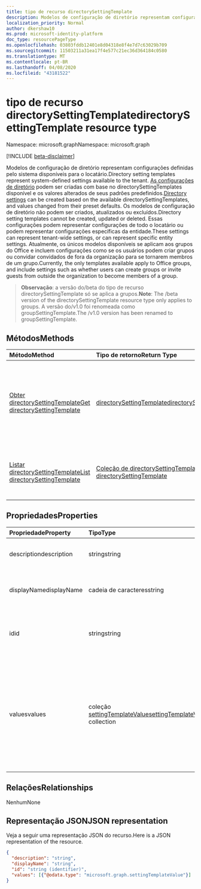 ```yaml
---
title: tipo de recurso directorySettingTemplate
description: Modelos de configuração de diretório representam configurações definidas pelo sistema disponíveis para o locatário.
localization_priority: Normal
author: dkershaw10
ms.prod: microsoft-identity-platform
doc_type: resourcePageType
ms.openlocfilehash: 03803fddb12401e8d04318e8f4e7d7c63029b709
ms.sourcegitcommit: 11503211a31ea17f4e577c21ec36d364184c0580
ms.translationtype: MT
ms.contentlocale: pt-BR
ms.lasthandoff: 04/08/2020
ms.locfileid: "43181522"
---
```

# <a name="directorysettingtemplate-resource-type"></a><span data-ttu-id="8d53f-103">tipo de recurso directorySettingTemplate</span><span class="sxs-lookup"><span data-stu-id="8d53f-103">directorySettingTemplate resource type</span></span>

<span data-ttu-id="8d53f-104">Namespace: microsoft.graph</span><span class="sxs-lookup"><span data-stu-id="8d53f-104">Namespace: microsoft.graph</span></span>

[!INCLUDE [beta-disclaimer](../../includes/beta-disclaimer.md)]

<span data-ttu-id="8d53f-105">Modelos de configuração de diretório representam configurações definidas pelo sistema disponíveis para o locatário.</span><span class="sxs-lookup"><span data-stu-id="8d53f-105">Directory setting templates represent system-defined settings available to the tenant.</span></span> <span data-ttu-id="8d53f-106">[As configurações de diretório](directorysetting.md) podem ser criadas com base no directorySettingTemplates disponível e os valores alterados de seus padrões predefinidos.</span><span class="sxs-lookup"><span data-stu-id="8d53f-106">[Directory settings](directorysetting.md) can be created based on the available directorySettingTemplates, and values changed from their preset defaults.</span></span> <span data-ttu-id="8d53f-107">Os modelos de configuração de diretório não podem ser criados, atualizados ou excluídos.</span><span class="sxs-lookup"><span data-stu-id="8d53f-107">Directory setting templates cannot be created, updated or deleted.</span></span> <span data-ttu-id="8d53f-108">Essas configurações podem representar configurações de todo o locatário ou podem representar configurações específicas da entidade.</span><span class="sxs-lookup"><span data-stu-id="8d53f-108">These settings can represent tenant-wide settings, or can represent specific entity settings.</span></span>  <span data-ttu-id="8d53f-109">Atualmente, os únicos modelos disponíveis se aplicam aos grupos do Office e incluem configurações como se os usuários podem criar grupos ou convidar convidados de fora da organização para se tornarem membros de um grupo.</span><span class="sxs-lookup"><span data-stu-id="8d53f-109">Currently, the only templates available apply to Office groups, and include settings such as whether users can create groups or invite guests from outside the organization to become members of a group.</span></span>

> <span data-ttu-id="8d53f-110">**Observação**: a versão do/beta do tipo de recurso directorySettingTemplate só se aplica a grupos.</span><span class="sxs-lookup"><span data-stu-id="8d53f-110">**Note**: The /beta version of the directorySettingTemplate resource type only applies to groups.</span></span> <span data-ttu-id="8d53f-111">A versão do/v1.0 foi renomeada como groupSettingTemplate.</span><span class="sxs-lookup"><span data-stu-id="8d53f-111">The /v1.0 version has been renamed to groupSettingTemplate.</span></span>

## <a name="methods"></a><span data-ttu-id="8d53f-112">Métodos</span><span class="sxs-lookup"><span data-stu-id="8d53f-112">Methods</span></span>

| <span data-ttu-id="8d53f-113">Método</span><span class="sxs-lookup"><span data-stu-id="8d53f-113">Method</span></span>           | <span data-ttu-id="8d53f-114">Tipo de retorno</span><span class="sxs-lookup"><span data-stu-id="8d53f-114">Return Type</span></span>    |<span data-ttu-id="8d53f-115">Descrição</span><span class="sxs-lookup"><span data-stu-id="8d53f-115">Description</span></span>|
|:---------------|:--------|:----------|
|[<span data-ttu-id="8d53f-116">Obter directorySettingTemplate</span><span class="sxs-lookup"><span data-stu-id="8d53f-116">Get directorySettingTemplate</span></span>](../api/directorysettingtemplate-get.md) | [<span data-ttu-id="8d53f-117">directorySettingTemplate</span><span class="sxs-lookup"><span data-stu-id="8d53f-117">directorySettingTemplate</span></span>](directorysettingtemplate.md) |<span data-ttu-id="8d53f-118">Leia as propriedades específicas de um dos objetos directorySettingTemplate definidos pelo sistema.</span><span class="sxs-lookup"><span data-stu-id="8d53f-118">Read the specific properties of one of the system defined directorySettingTemplate objects.</span></span>|
|[<span data-ttu-id="8d53f-119">Listar directorySettingTemplate</span><span class="sxs-lookup"><span data-stu-id="8d53f-119">List directorySettingTemplate</span></span>](../api/directorysettingtemplate-list.md) | [<span data-ttu-id="8d53f-120">Coleção de directorySettingTemplate</span><span class="sxs-lookup"><span data-stu-id="8d53f-120">Collection of directorySettingTemplate</span></span>](directorysettingtemplate.md) |<span data-ttu-id="8d53f-121">Lista todos os objetos directorySettingTemplate definidos pelo sistema.</span><span class="sxs-lookup"><span data-stu-id="8d53f-121">List all of the system defined directorySettingTemplate objects.</span></span>|

## <a name="properties"></a><span data-ttu-id="8d53f-122">Propriedades</span><span class="sxs-lookup"><span data-stu-id="8d53f-122">Properties</span></span>
| <span data-ttu-id="8d53f-123">Propriedade</span><span class="sxs-lookup"><span data-stu-id="8d53f-123">Property</span></span>     | <span data-ttu-id="8d53f-124">Tipo</span><span class="sxs-lookup"><span data-stu-id="8d53f-124">Type</span></span>   |<span data-ttu-id="8d53f-125">Descrição</span><span class="sxs-lookup"><span data-stu-id="8d53f-125">Description</span></span>|
|:---------------|:--------|:----------|
|<span data-ttu-id="8d53f-126">description</span><span class="sxs-lookup"><span data-stu-id="8d53f-126">description</span></span>|<span data-ttu-id="8d53f-127">string</span><span class="sxs-lookup"><span data-stu-id="8d53f-127">string</span></span>|<span data-ttu-id="8d53f-128">Descrição do modelo.</span><span class="sxs-lookup"><span data-stu-id="8d53f-128">Description of the template.</span></span> <span data-ttu-id="8d53f-129">Somente leitura.</span><span class="sxs-lookup"><span data-stu-id="8d53f-129">Read-only.</span></span>|
|<span data-ttu-id="8d53f-130">displayName</span><span class="sxs-lookup"><span data-stu-id="8d53f-130">displayName</span></span>|<span data-ttu-id="8d53f-131">cadeia de caracteres</span><span class="sxs-lookup"><span data-stu-id="8d53f-131">string</span></span>|<span data-ttu-id="8d53f-132">Nome para exibição do modelo.</span><span class="sxs-lookup"><span data-stu-id="8d53f-132">Display name of the template.</span></span> <span data-ttu-id="8d53f-133">Somente leitura.</span><span class="sxs-lookup"><span data-stu-id="8d53f-133">Read-only.</span></span> |
|<span data-ttu-id="8d53f-134">id</span><span class="sxs-lookup"><span data-stu-id="8d53f-134">id</span></span>|<span data-ttu-id="8d53f-135">string</span><span class="sxs-lookup"><span data-stu-id="8d53f-135">string</span></span>| <span data-ttu-id="8d53f-136">Identificador exclusivo do modelo.</span><span class="sxs-lookup"><span data-stu-id="8d53f-136">Unique identifier for the template.</span></span> <span data-ttu-id="8d53f-137">Somente leitura.</span><span class="sxs-lookup"><span data-stu-id="8d53f-137">Read-only.</span></span>|
|<span data-ttu-id="8d53f-138">values</span><span class="sxs-lookup"><span data-stu-id="8d53f-138">values</span></span>|<span data-ttu-id="8d53f-139">coleção [settingTemplateValue](settingtemplatevalue.md)</span><span class="sxs-lookup"><span data-stu-id="8d53f-139">[settingTemplateValue](settingtemplatevalue.md) collection</span></span>| <span data-ttu-id="8d53f-140">Coleção de settingTemplateValues que lista o conjunto de configurações disponíveis, padrões e tipos que compõem esse modelo.</span><span class="sxs-lookup"><span data-stu-id="8d53f-140">Collection of settingTemplateValues that list the set of available settings, defaults and types that make up this template.</span></span>  <span data-ttu-id="8d53f-141">Somente leitura.</span><span class="sxs-lookup"><span data-stu-id="8d53f-141">Read-only.</span></span> |

## <a name="relationships"></a><span data-ttu-id="8d53f-142">Relações</span><span class="sxs-lookup"><span data-stu-id="8d53f-142">Relationships</span></span>
<span data-ttu-id="8d53f-143">Nenhum</span><span class="sxs-lookup"><span data-stu-id="8d53f-143">None</span></span>


## <a name="json-representation"></a><span data-ttu-id="8d53f-144">Representação JSON</span><span class="sxs-lookup"><span data-stu-id="8d53f-144">JSON representation</span></span>

<span data-ttu-id="8d53f-145">Veja a seguir uma representação JSON do recurso.</span><span class="sxs-lookup"><span data-stu-id="8d53f-145">Here is a JSON representation of the resource.</span></span>

<!-- {
  "blockType": "resource",
  "optionalProperties": [

  ],
  "@odata.type": "microsoft.graph.directorySettingTemplate"
}-->

```json
{
  "description": "string",
  "displayName": "string",
  "id": "string (identifier)",
  "values": [{"@odata.type": "microsoft.graph.settingTemplateValue"}]
}

```

<!-- uuid: 8fcb5dbc-d5aa-4681-8e31-b001d5168d79
2015-10-25 14:57:30 UTC -->
<!--
{
  "type": "#page.annotation",
  "description": "directorySettingTemplate resource",
  "keywords": "",
  "section": "documentation",
  "tocPath": "",
  "suppressions": []
}
-->
